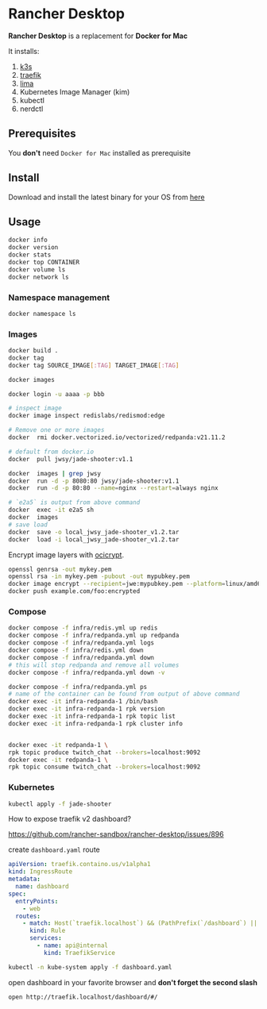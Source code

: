 # Rancher Desktop

**Rancher Desktop** is a replacement for **Docker for Mac**

It installs:
1. [k3s](https://k3s.io/)
2. [traefik](https://traefik.io/)
3. [lima](https://github.com/lima-vm/lima)
4. Kubernetes Image Manager (kim)
5. kubectl
6. nerdctl

## Prerequisites 

You **don't** need `Docker for Mac` installed as prerequisite

## Install

Download and install the latest binary for your OS from [here](https://github.com/rancher-sandbox/rancher-desktop/releases)

## Usage

```bash
docker info 
docker version
docker stats
docker top CONTAINER
docker volume ls
docker network ls
```

### Namespace management

```bash
docker namespace ls
```

### Images

```bash
docker build .
docker tag
docker tag SOURCE_IMAGE[:TAG] TARGET_IMAGE[:TAG]

docker images

docker login -u aaaa -p bbb

# inspect image 
docker image inspect redislabs/redismod:edge

# Remove one or more images
docker  rmi docker.vectorized.io/vectorized/redpanda:v21.11.2

# default from docker.io
docker  pull jwsy/jade-shooter:v1.1

docker  images | grep jwsy
docker  run -d -p 8080:80 jwsy/jade-shooter:v1.1
docker  run -d -p 80:80 --name=nginx --restart=always nginx

# `e2a5` is output from above command
docker  exec -it e2a5 sh
docker  images
# save load  
docker  save -o local_jwsy_jade-shooter_v1.2.tar
docker  load -i local_jwsy_jade-shooter_v1.2.tar
```

Encrypt image layers with [ocicrypt](https://github.com/containerd/docker/blob/master/docs/ocicrypt.md).

```bash
openssl genrsa -out mykey.pem
openssl rsa -in mykey.pem -pubout -out mypubkey.pem
docker image encrypt --recipient=jwe:mypubkey.pem --platform=linux/amd64,linux/arm64 foo example.com/foo:encrypted
docker push example.com/foo:encrypted
```

### Compose

```bash
docker compose -f infra/redis.yml up redis
docker compose -f infra/redpanda.yml up redpanda
docker compose -f infra/redpanda.yml logs
docker compose -f infra/redis.yml down
docker compose -f infra/redpanda.yml down
# this will stop redpanda and remove all volumes
docker compose -f infra/redpanda.yml down -v 

docker compose -f infra/redpanda.yml ps
# name of the container can be found from output of above command 
docker exec -it infra-redpanda-1 /bin/bash
docker exec -it infra-redpanda-1 rpk version
docker exec -it infra-redpanda-1 rpk topic list
docker exec -it infra-redpanda-1 rpk cluster info


docker exec -it redpanda-1 \
rpk topic produce twitch_chat --brokers=localhost:9092
docker exec -it redpanda-1 \
rpk topic consume twitch_chat --brokers=localhost:9092
```

### Kubernetes

```bash
kubectl apply -f jade-shooter
```

How to expose traefik v2 dashboard?

https://github.com/rancher-sandbox/rancher-desktop/issues/896

create `dashboard.yaml` route

```yaml
apiVersion: traefik.containo.us/v1alpha1
kind: IngressRoute
metadata:
  name: dashboard
spec:
  entryPoints:
    - web
  routes:
    - match: Host(`traefik.localhost`) && (PathPrefix(`/dashboard`) || PathPrefix(`/api`))
      kind: Rule
      services:
        - name: api@internal
          kind: TraefikService
```


```bash
kubectl -n kube-system apply -f dashboard.yaml
```

open dashboard in your favorite browser and **don't forget the second slash**

```bash
open http://traefik.localhost/dashboard/#/
```
